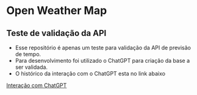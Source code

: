 # Open Weather Map
## Teste de validação da API

- Esse repositório é apenas um teste para validação da API de previsão de tempo.
- Para desenvolvimento foi utilizado o ChatGPT para criação da base a ser validada.
- O histórico da interação com o ChatGPT esta no link abaixo

[Interação com ChatGPT](https://chat.openai.com/share/4355b8a1-fd03-4352-a48f-cd0e7a8c4524)